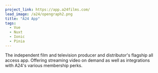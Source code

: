 ```yaml
---
project_link: https://app.a24films.com/
lead_image: /a24/opengraph2.png
title: "A24 App"
tags:
  - Vue
  - Nuxt
  - Ionic
  - Pinia
---
```


The independent film and television producer and distributor's flagship all access app. Offering streaming video on demand as well as integrations with A24's various membership perks.

